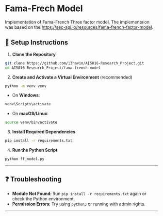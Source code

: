 # Fama-Frech Model

Implementation of Fama-French Three factor model. The implementaion was based on the https://sec-api.io/resources/fama-french-factor-model.

## 🔧 Setup Instructions

1. **Clone the Repository**

```bash
git clone https://github.com/13havin/AI5016-Research_Project.git
cd AI5016-Research_Project/fama-french-model
```

2. **Create and Activate a Virtual Environment** (recommended)

```bash
python -m venv venv
```

- On **Windows**:

```bash
venv\Scripts\activate
```

- On **macOS/Linux**:

```bash
source venv/bin/activate
```

3. **Install Required Dependencies**

```bash
pip install -r requirements.txt
```

4. **Run the Python Script**

```bash
python ff_model.py
```

---

## ❓ Troubleshooting

- **Module Not Found**: Run `pip install -r requirements.txt` again or check the Python environment.
- **Permission Errors**: Try using `python3` or running with admin rights.

---
